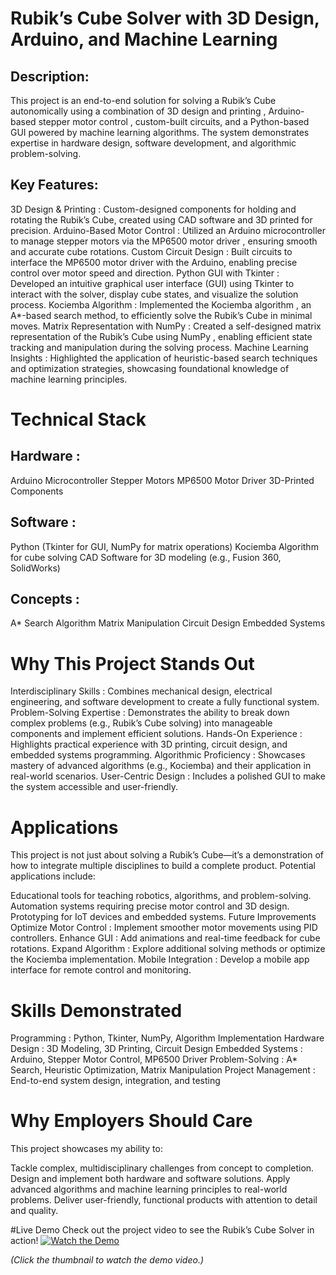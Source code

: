 # Rubik’s Cube Solver with 3D Design, Arduino, and Machine Learning
## Description:

This project is an end-to-end solution for solving a Rubik’s Cube autonomically using a combination of 3D design and printing , Arduino-based stepper motor control , custom-built circuits, and a Python-based GUI powered by machine learning algorithms. The system demonstrates expertise in hardware design, software development, and algorithmic problem-solving.

## Key Features:

  3D Design & Printing : Custom-designed components for holding and rotating the Rubik’s Cube, created using CAD software and 3D printed for precision.
  Arduino-Based Motor Control : Utilized an Arduino microcontroller to manage stepper motors via the MP6500 motor driver , ensuring smooth and accurate cube rotations.
  Custom Circuit Design : Built circuits to interface the MP6500 motor driver with the Arduino, enabling precise control over motor speed and direction.
  Python GUI with Tkinter : Developed an intuitive graphical user interface (GUI) using Tkinter to interact with the solver, display cube states, and visualize the solution process.
  Kociemba Algorithm : Implemented the Kociemba algorithm , an A*-based search method, to efficiently solve the Rubik’s Cube in minimal moves.
  Matrix Representation with NumPy : Created a self-designed matrix representation of the Rubik’s Cube using NumPy , enabling efficient state tracking and manipulation during the solving process.
  Machine Learning Insights : Highlighted the application of heuristic-based search techniques and optimization strategies, showcasing foundational knowledge of machine learning principles.

# Technical Stack
## Hardware :
  Arduino Microcontroller
  Stepper Motors
  MP6500 Motor Driver
  3D-Printed Components
## Software :
  Python (Tkinter for GUI, NumPy for matrix operations)
  Kociemba Algorithm for cube solving
  CAD Software for 3D modeling (e.g., Fusion 360, SolidWorks)
## Concepts :
  A* Search Algorithm
  Matrix Manipulation
  Circuit Design
  Embedded Systems

# Why This Project Stands Out
  Interdisciplinary Skills : Combines mechanical design, electrical engineering, and software development to create a fully functional system.
  Problem-Solving Expertise : Demonstrates the ability to break down complex problems (e.g., Rubik’s Cube solving) into manageable components and implement efficient solutions.
  Hands-On Experience : Highlights practical experience with 3D printing, circuit design, and embedded systems programming.
  Algorithmic Proficiency : Showcases mastery of advanced algorithms (e.g., Kociemba) and their application in real-world scenarios.
  User-Centric Design : Includes a polished GUI to make the system accessible and user-friendly.

# Applications
This project is not just about solving a Rubik’s Cube—it’s a demonstration of how to integrate multiple disciplines to build a complete product. Potential applications include:

  Educational tools for teaching robotics, algorithms, and problem-solving.
  Automation systems requiring precise motor control and 3D design.
  Prototyping for IoT devices and embedded systems.
  Future Improvements
  Optimize Motor Control : Implement smoother motor movements using PID controllers.
  Enhance GUI : Add animations and real-time feedback for cube rotations.
  Expand Algorithm : Explore additional solving methods or optimize the Kociemba implementation.
  Mobile Integration : Develop a mobile app interface for remote control and monitoring.
# Skills Demonstrated
  Programming : Python, Tkinter, NumPy, Algorithm Implementation
  Hardware Design : 3D Modeling, 3D Printing, Circuit Design
  Embedded Systems : Arduino, Stepper Motor Control, MP6500 Driver
  Problem-Solving : A* Search, Heuristic Optimization, Matrix Manipulation
  Project Management : End-to-end system design, integration, and testing

# Why Employers Should Care
This project showcases my ability to:

Tackle complex, multidisciplinary challenges from concept to completion.
Design and implement both hardware and software solutions.
Apply advanced algorithms and machine learning principles to real-world problems.
Deliver user-friendly, functional products with attention to detail and quality.

#Live Demo
Check out the project video to see the Rubik’s Cube Solver in action!
[![Watch the Demo](https://img.youtube.com/vi/G7pL6AN9Qos/maxresdefault.jpg)](https://youtube.com/shorts/G7pL6AN9Qos)

*(Click the thumbnail to watch the demo video.)*

